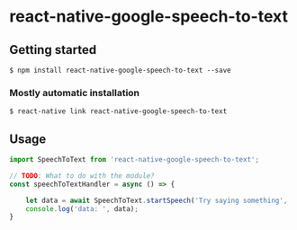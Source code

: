 # react-native-google-speech-to-text

## Getting started

`$ npm install react-native-google-speech-to-text --save`

### Mostly automatic installation

`$ react-native link react-native-google-speech-to-text`

## Usage

```javascript
import SpeechToText from 'react-native-google-speech-to-text';

// TODO: What to do with the module?
const speechToTextHandler = async () => {

    let data = await SpeechToText.startSpeech('Try saying something', 'en_IN');
    console.log('data: ', data);
}
```
